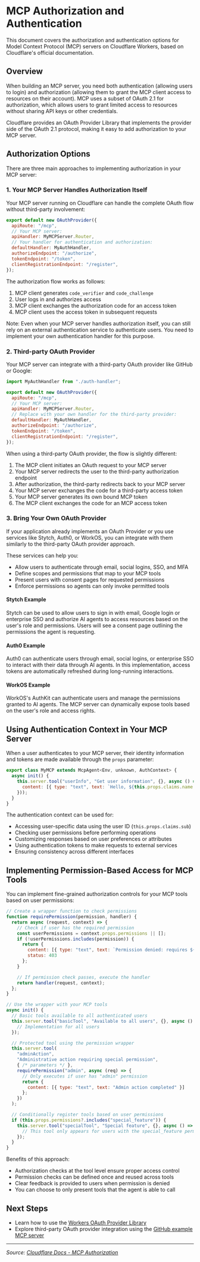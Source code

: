 # MCP Authorization and Authentication

This document covers the authorization and authentication options for Model Context Protocol (MCP) servers on Cloudflare Workers, based on Cloudflare's official documentation.

## Overview

When building an MCP server, you need both authentication (allowing users to login) and authorization (allowing them to grant the MCP client access to resources on their account). MCP uses a subset of OAuth 2.1 for authorization, which allows users to grant limited access to resources without sharing API keys or other credentials.

Cloudflare provides an OAuth Provider Library that implements the provider side of the OAuth 2.1 protocol, making it easy to add authorization to your MCP server.

## Authorization Options

There are three main approaches to implementing authorization in your MCP server:

### 1. Your MCP Server Handles Authorization Itself

Your MCP server running on Cloudflare can handle the complete OAuth flow without third-party involvement:

```javascript
export default new OAuthProvider({
  apiRoute: "/mcp",
  // Your MCP server:
  apiHandler: MyMCPServer.Router,
  // Your handler for authentication and authorization:
  defaultHandler: MyAuthHandler,
  authorizeEndpoint: "/authorize",
  tokenEndpoint: "/token",
  clientRegistrationEndpoint: "/register",
});
```

The authorization flow works as follows:
1. MCP client generates `code_verifier` and `code_challenge`
2. User logs in and authorizes access
3. MCP client exchanges the authorization code for an access token
4. MCP client uses the access token in subsequent requests

Note: Even when your MCP server handles authorization itself, you can still rely on an external authentication service to authenticate users. You need to implement your own authentication handler for this purpose.

### 2. Third-party OAuth Provider

Your MCP server can integrate with a third-party OAuth provider like GitHub or Google:

```javascript
import MyAuthHandler from "./auth-handler";

export default new OAuthProvider({
  apiRoute: "/mcp",
  // Your MCP server:
  apiHandler: MyMCPServer.Router,
  // Replace with your own handler for the third-party provider:
  defaultHandler: MyAuthHandler,
  authorizeEndpoint: "/authorize",
  tokenEndpoint: "/token",
  clientRegistrationEndpoint: "/register",
});
```

When using a third-party OAuth provider, the flow is slightly different:
1. The MCP client initiates an OAuth request to your MCP server
2. Your MCP server redirects the user to the third-party authorization endpoint
3. After authorization, the third-party redirects back to your MCP server
4. Your MCP server exchanges the code for a third-party access token
5. Your MCP server generates its own bound MCP token
6. The MCP client exchanges the code for an MCP access token

### 3. Bring Your Own OAuth Provider

If your application already implements an OAuth Provider or you use services like Stytch, Auth0, or WorkOS, you can integrate with them similarly to the third-party OAuth provider approach.

These services can help you:
- Allow users to authenticate through email, social logins, SSO, and MFA
- Define scopes and permissions that map to your MCP tools
- Present users with consent pages for requested permissions
- Enforce permissions so agents can only invoke permitted tools

#### Stytch Example

Stytch can be used to allow users to sign in with email, Google login or enterprise SSO and authorize AI agents to access resources based on the user's role and permissions. Users will see a consent page outlining the permissions the agent is requesting.

#### Auth0 Example

Auth0 can authenticate users through email, social logins, or enterprise SSO to interact with their data through AI agents. In this implementation, access tokens are automatically refreshed during long-running interactions.

#### WorkOS Example

WorkOS's AuthKit can authenticate users and manage the permissions granted to AI agents. The MCP server can dynamically expose tools based on the user's role and access rights.

## Using Authentication Context in Your MCP Server

When a user authenticates to your MCP server, their identity information and tokens are made available through the `props` parameter:

```javascript
export class MyMCP extends McpAgent<Env, unknown, AuthContext> {
  async init() {
    this.server.tool("userInfo", "Get user information", {}, async () => ({
      content: [{ type: "text", text: `Hello, ${this.props.claims.name || "user"}!` }],
    }));
  }
}
```

The authentication context can be used for:
- Accessing user-specific data using the user ID (`this.props.claims.sub`)
- Checking user permissions before performing operations
- Customizing responses based on user preferences or attributes
- Using authentication tokens to make requests to external services
- Ensuring consistency across different interfaces

## Implementing Permission-Based Access for MCP Tools

You can implement fine-grained authorization controls for your MCP tools based on user permissions:

```javascript
// Create a wrapper function to check permissions
function requirePermission(permission, handler) {
  return async (request, context) => {
    // Check if user has the required permission
    const userPermissions = context.props.permissions || [];
    if (!userPermissions.includes(permission)) {
      return {
        content: [{ type: "text", text: `Permission denied: requires ${permission}` }],
        status: 403
      };
    }

    // If permission check passes, execute the handler
    return handler(request, context);
  };
}

// Use the wrapper with your MCP tools
async init() {
  // Basic tools available to all authenticated users
  this.server.tool("basicTool", "Available to all users", {}, async () => {
    // Implementation for all users
  });

  // Protected tool using the permission wrapper
  this.server.tool(
    "adminAction",
    "Administrative action requiring special permission",
    { /* parameters */ },
    requirePermission("admin", async (req) => {
      // Only executes if user has "admin" permission
      return {
        content: [{ type: "text", text: "Admin action completed" }]
      };
    })
  );

  // Conditionally register tools based on user permissions
  if (this.props.permissions?.includes("special_feature")) {
    this.server.tool("specialTool", "Special feature", {}, async () => {
      // This tool only appears for users with the special_feature permission
    });
  }
}
```

Benefits of this approach:
- Authorization checks at the tool level ensure proper access control
- Permission checks can be defined once and reused across tools
- Clear feedback is provided to users when permission is denied
- You can choose to only present tools that the agent is able to call

## Next Steps

- Learn how to use the [Workers OAuth Provider Library](https://developers.cloudflare.com/workers/tutorials/oauth-with-workers/)
- Explore third-party OAuth provider integration using the [GitHub example MCP server](https://github.com/cloudflare/ai/tree/main/demos/remote-mcp-github-oauth)

---

*Source: [Cloudflare Docs - MCP Authorization](https://developers.cloudflare.com/agents/model-context-protocol/authorization/)*